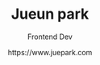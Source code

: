 <div align=center>
      <h1>Jueun park</h1>
  <p> Frontend Dev </p>
      https://www.juepark.com
</div>
<br>


<!--
<div align=center>  
     <img src="https://img.shields.io/badge/-JS-%23535D6C?logo=javascript" />
     <img src="https://img.shields.io/badge/-REACT-%23181717?logo=react" />
    <img src="https://img.shields.io/badge/-C-%23FF9900?logo=c" />
    <img src="https://img.shields.io/badge/-Github-%2300599C?logo=github" />
    <img src="https://img.shields.io/badge/-Shell-%23E8E8E8?logo=gnubash" />
 </div>
 

## Intro
* `#코드리뷰` `#Divide-and-conquer` `#틈틈이-튼튼히`
* 프로젝트 및 스터디의 자세한 사항은 각 레포의 `README.md`에 정리해나가는 중

* 개인프로젝트에 적용하고 있는 커밋 컨벤션[(Issues)](https://github.com/humonnom/ruth-form/issues/1#issue-1251518315)
<details>
<summary>동료들도 인정한 ⁉️(자세히보기)</summary>
<div markdown="1">
    <br>
    <div align=center>
    <img src="https://user-images.githubusercontent.com/54441505/174447308-01423e52-8c14-4b01-ab99-dc9737cadc21.png" width="600" alt="soft skills" >
        </div>  
    <br>
</div>
</details>


---
## Study
|Title|Repo Link|Desc|State|
|---|---|---|---|
|📖 JS 스터디(책)|[(repo)](https://github.com/hyunahOh/javascript-deep-dive)|Javascript에 대한 이해|종료|
|🔫 React 스터디(프로젝트)|[(repo)](https://github.com/humonnom/ruth-form)|리액트 작동방식에 대한 이해|진행중|
|📖 React 스터디(책)|[(repo)](https://github.com/Learning-React-42study/Learning-React)|리액트 라이브러리에 대한 이해|종료|
|📖 TS 스터디(문서, 책)|[(repo)](https://github.com/holdanddeepdive/typescript-study)|Typescript에 대한 이해|진행중|

-->
<!--
* mginx, minishell, webserve Readme 정리 후에 넣기

  [![Hits](https://hits.seeyoufarm.com/api/count/incr/badge.svg?url=https%3A%2F%2Fgithub.com%2Fhumonnom)](https://hits.seeyoufarm.com) 

---
## CS Project
|프로젝트 이름|링크|설명|
|---|---|---|
|Mginx|[(repo)](https://github.com/42Mginx/mginx)|CPP로 만드는 웹 서버 프로그램|
|SHELL we dance|[(repo)](https://github.com/humonnom/42-shellWeDance)|C로 만드는 쉘 프로그램|
-->
